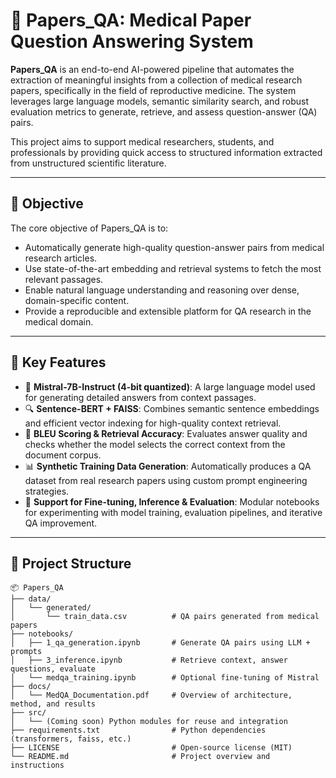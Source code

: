 # 🧠 Papers_QA: Medical Paper Question Answering System

**Papers_QA** is an end-to-end AI-powered pipeline that automates the extraction of meaningful insights from a collection of medical research papers, specifically in the field of reproductive medicine. The system leverages large language models, semantic similarity search, and robust evaluation metrics to generate, retrieve, and assess question-answer (QA) pairs.

This project aims to support medical researchers, students, and professionals by providing quick access to structured information extracted from unstructured scientific literature.

---

## 🎯 Objective

The core objective of Papers_QA is to:
- Automatically generate high-quality question-answer pairs from medical research articles.
- Use state-of-the-art embedding and retrieval systems to fetch the most relevant passages.
- Enable natural language understanding and reasoning over dense, domain-specific content.
- Provide a reproducible and extensible platform for QA research in the medical domain.

---

## 🚀 Key Features

- 🧾 **Mistral-7B-Instruct (4-bit quantized)**: A large language model used for generating detailed answers from context passages.
- 🔍 **Sentence-BERT + FAISS**: Combines semantic sentence embeddings and efficient vector indexing for high-quality context retrieval.
- 🧪 **BLEU Scoring & Retrieval Accuracy**: Evaluates answer quality and checks whether the model selects the correct context from the document corpus.
- 📊 **Synthetic Training Data Generation**: Automatically produces a QA dataset from real research papers using custom prompt engineering strategies.
- 🧠 **Support for Fine-tuning, Inference & Evaluation**: Modular notebooks for experimenting with model training, evaluation pipelines, and iterative QA improvement.

---

## 📁 Project Structure

```plaintext
📦 Papers_QA
├── data/
│   └── generated/
│       └── train_data.csv          # QA pairs generated from medical papers
├── notebooks/
│   ├── 1_qa_generation.ipynb       # Generate QA pairs using LLM + prompts
│   ├── 3_inference.ipynb           # Retrieve context, answer questions, evaluate
│   └── medqa_training.ipynb        # Optional fine-tuning of Mistral
├── docs/
│   └── MedQA_Documentation.pdf     # Overview of architecture, method, and results
├── src/
│   └── (Coming soon) Python modules for reuse and integration
├── requirements.txt                # Python dependencies (transformers, faiss, etc.)
├── LICENSE                         # Open-source license (MIT)
└── README.md                       # Project overview and instructions
